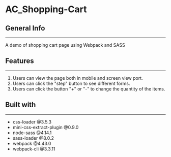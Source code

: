 # AC_Shopping-Cart

## General Info
---
A demo of shopping cart page using Webpack and SASS

## Features
---
1. Users can view the page both in mobile and screen view port. 
2. Users can click the "step" button to see different forms. 
3. Users can click the button "+" or "-" to change the quantity of the items. 

## Built with 
---
- css-loader @3.5.3
- mini-css-extract-plugin @0.9.0
- node-sass @4.14.1
- sass-loader @8.0.2
- webpack @4.43.0
- webpack-cli @3.3.11
